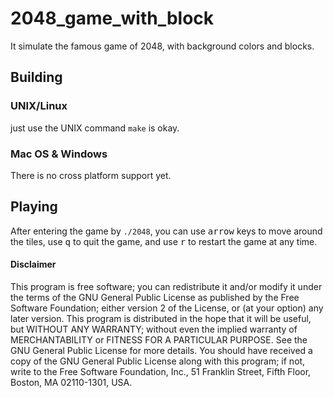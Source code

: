 2048_game_with_block
====================
It simulate the famous game of 2048, with background colors and blocks.

Building
--------
### UNIX/Linux
just use the UNIX command `make` is okay.

### Mac OS & Windows
There is no cross platform support yet.

Playing
-------
After entering the game by `./2048`, you can use <kbd>arrow</kbd> keys to move around the tiles, use <kbd>q</kbd> to quit the game, and use <kbd>r</kbd> to restart the game at any time.

#### Disclaimer
This program is free software; you can redistribute it and/or modify it under the terms of the GNU General Public License as published by the Free Software Foundation; either version 2 of the License, or (at your option) any later version.
This program is distributed in the hope that it will be useful, but WITHOUT ANY WARRANTY; without even the implied warranty of MERCHANTABILITY or FITNESS FOR A PARTICULAR PURPOSE. See the GNU General Public License for more details.
You should have received a copy of the GNU General Public License along with this program; if not, write to the Free Software Foundation, Inc., 51 Franklin Street, Fifth Floor, Boston, MA 02110-1301, USA.
